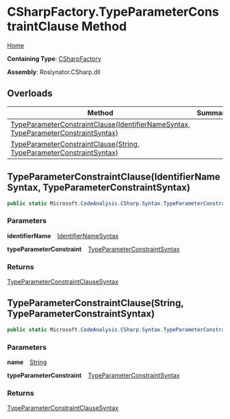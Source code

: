 # CSharpFactory\.TypeParameterConstraintClause Method

[Home](../../../../README.md)

**Containing Type**: [CSharpFactory](../README.md)

**Assembly**: Roslynator\.CSharp\.dll

## Overloads

| Method | Summary |
| ------ | ------- |
| [TypeParameterConstraintClause(IdentifierNameSyntax, TypeParameterConstraintSyntax)](#619002212) | |
| [TypeParameterConstraintClause(String, TypeParameterConstraintSyntax)](#2244806971) | |

<a id="619002212"></a>

## TypeParameterConstraintClause\(IdentifierNameSyntax, TypeParameterConstraintSyntax\) 

```csharp
public static Microsoft.CodeAnalysis.CSharp.Syntax.TypeParameterConstraintClauseSyntax TypeParameterConstraintClause(Microsoft.CodeAnalysis.CSharp.Syntax.IdentifierNameSyntax identifierName, Microsoft.CodeAnalysis.CSharp.Syntax.TypeParameterConstraintSyntax typeParameterConstraint)
```

### Parameters

**identifierName** &ensp; [IdentifierNameSyntax](https://docs.microsoft.com/en-us/dotnet/api/microsoft.codeanalysis.csharp.syntax.identifiernamesyntax)

**typeParameterConstraint** &ensp; [TypeParameterConstraintSyntax](https://docs.microsoft.com/en-us/dotnet/api/microsoft.codeanalysis.csharp.syntax.typeparameterconstraintsyntax)

### Returns

[TypeParameterConstraintClauseSyntax](https://docs.microsoft.com/en-us/dotnet/api/microsoft.codeanalysis.csharp.syntax.typeparameterconstraintclausesyntax)

<a id="2244806971"></a>

## TypeParameterConstraintClause\(String, TypeParameterConstraintSyntax\) 

```csharp
public static Microsoft.CodeAnalysis.CSharp.Syntax.TypeParameterConstraintClauseSyntax TypeParameterConstraintClause(string name, Microsoft.CodeAnalysis.CSharp.Syntax.TypeParameterConstraintSyntax typeParameterConstraint)
```

### Parameters

**name** &ensp; [String](https://docs.microsoft.com/en-us/dotnet/api/system.string)

**typeParameterConstraint** &ensp; [TypeParameterConstraintSyntax](https://docs.microsoft.com/en-us/dotnet/api/microsoft.codeanalysis.csharp.syntax.typeparameterconstraintsyntax)

### Returns

[TypeParameterConstraintClauseSyntax](https://docs.microsoft.com/en-us/dotnet/api/microsoft.codeanalysis.csharp.syntax.typeparameterconstraintclausesyntax)

